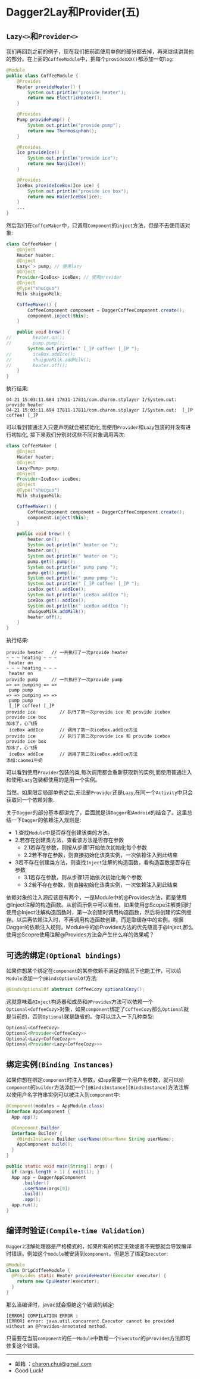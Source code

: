 Dagger2Lay和Provider(五)
===


`Lazy<>`和`Provider<>`
---

我们再回到之前的例子，现在我们把前面使用单例的部分都去掉，再来继续讲其他的部分。在上面的`CoffeeModule`中，把每个`provideXXX()`都添加一句`log`:   
```java
@Module
public class CoffeeModule {
    @Provides
    Heater provideHeater() {
        System.out.println("provide heater");
        return new ElectricHeater();
    }

    @Provides
    Pump providePump() {
        System.out.println("provide pump");
        return new Thermosiphon();
    }

    @Provides
    Ice provideIce() {
        System.out.println("provide ice");
        return new NanjiIce();
    }

    @Provides
    IceBox provideIceBox(Ice ice) {
        System.out.println("provide ice box");
        return new HaierIceBox(ice);
    }
    ...
}
```

然后我们在`CoffeeMaker`中，只调用`Component`的`inject`方法，但是不去使用该对象:   
```java
class CoffeeMaker {
    @Inject
    Heater heater;
    @Inject
    Lazy<`> pump; // 使用lazy
    @Inject
    Provider<IceBox> iceBox; // 使用provider
    @Inject
    @Type("shuiguo")
    Milk shuiguoMilk;

    CoffeeMaker() {
        CoffeeComponent component = DaggerCoffeeComponent.create();
        component.inject(this);
    }

    public void brew() {
//        heater.on();
//        pump.pump();
        System.out.println(" [_]P coffee! [_]P ");
//        iceBox.addIce();
//        shuiguoMilk.addMilk();
//        heater.off();
    }
}
```

执行结果:   
```
04-21 15:03:11.684 17811-17811/com.charon.stplayer I/System.out: provide heater
04-21 15:03:11.694 17811-17811/com.charon.stplayer I/System.out:  [_]P coffee! [_]P 
```
可以看到普通注入只要声明就会被初始化,而使用`Provider`和`Lazy`包装的并没有进行初始化, 接下来我们分别对这些不同对象调用两次:   
```java
class CoffeeMaker {
    @Inject
    Heater heater;
    @Inject
    Lazy<Pump> pump;
    @Inject
    Provider<IceBox> iceBox;
    @Inject
    @Type("shuiguo")
    Milk shuiguoMilk;

    CoffeeMaker() {
        CoffeeComponent component = DaggerCoffeeComponent.create();
        component.inject(this);
    }

    public void brew() {
        heater.on();
        System.out.println(" heater on ");
        heater.on();
        System.out.println(" heater on ");
        pump.get().pump();
        System.out.println(" pump pump ");
        pump.get().pump();
        System.out.println(" pump pump ");
        System.out.println(" [_]P coffee! [_]P ");
        iceBox.get().addIce();
        System.out.println(" iceBox addIce ");
        iceBox.get().addIce();
        System.out.println(" iceBox addIce ");
        shuiguoMilk.addMilk();
        heater.off();
    }
}
```

执行结果:    
```
provide heater   // 一共执行了一次provide heater
~ ~ ~ heating ~ ~ ~
 heater on 
~ ~ ~ heating ~ ~ ~
 heater on 
provide pump     // 一共执行了一次provide pump
=> => pumping => =>
 pump pump 
=> => pumping => =>
 pump pump 
 [_]P coffee! [_]P 
provide ice         // 执行了第一次provide ice 和 provide icebox
provide ice box
加冰了，心飞扬
 iceBox addIce      // 调用了第一次iceBox.addIce方法
provide ice         // 执行了第二次provide ice 和 provide icebox
provide ice box
加冰了，心飞扬
 iceBox addIce      // 调用了第二次iceBox.addIce方法
添加:caomei牛奶

```

可以看到使用`Provider`包装的类,每次调用都会重新获取新的实例,而使用普通注入和使用`Lazy`包装都使用的是用一个实例。   

当然，如果限定局部单例之后,无论是`Provider`还是`Lazy`,在同一个`Activity`中只会获取同一个依赖对象.


关于`Dagger`的部分基本都讲完了，后面就是讲`Dagger`和`Android`的结合了。这里总结一下`Dagger`的依赖注入规则是:     

- 1.查找`Module`中是否存在创建该类的方法。
- 2.若存在创建类方法，查看该方法是否存在参数
    - 2.1若存在参数，则按从步骤1开始依次初始化每个参数
    - 2.2若不存在参数，则直接初始化该类实例，一次依赖注入到此结束
- 3若不存在创建类方法，则查找`Inject`注解的构造函数，看构造函数是否存在参数
    - 3.1若存在参数，则从步骤1开始依次初始化每个参数
    - 3.2若不存在参数，则直接初始化该类实例，一次依赖注入到此结束

依赖对象的注入源应该是有两个，一是Module中的@Provides方法，而是使用@Inject注解的构造函数。从前面示例中可以看出，如果使用@Scope注解类同时使用@Inject注解构造函数时，第一次创建时调用构造函数，然后将创建的实例缓存。以后再依赖注入时，不再调用构造函数创建，而是取缓存中的实例。根据Dagger的依赖注入规则，Module中的@Provides方法的优先级高于@Inject,那么使用@Scopre使用注解@Provides方法会产生什么样的效果呢？


可选的绑定`(Optional bindings)`
---

如果你想某个绑定在`component`的某些依赖不满足的情况下也能工作，可以给`Module`添加一个`@BindsOptionalOf`方法:    
```java
@BindsOptionalOf abstract CoffeeCozy optionalCozy();
```
这就意味着`@Inject`构造器和成员和`@Provides`方法可以依赖一个`Optional<CoffeeCozy>`对象，如果`component`绑定了`CoffeeCozy`那么`Optional`就是当前的，否则`Optional`就是缺省的。你可以注入一下几种类型:   
```java
Optional<CoffeeCozy>
Optional<Provider<CoffeeCozy>>
Optional<Lazy<CoffeeCozy>>
Optional<Provider<Lazy<CoffeeCozy>>>
```



绑定实例`(Binding Instances)`
---

如果你想在绑定`component`时注入参数，如`app`需要一个用户名参数，就可以给`component`的`builder`方法添加一个`[@BindsInstance][BindsInstance]`方法注解以使用户名字符串实例可以被注入到`component`中:     
```java
@Component(modules = AppModule.class)
interface AppComponent {
  App app();

  @Component.Builder
  interface Builder {
    @BindsInstance Builder userName(@UserName String userName);
    AppComponent build();
  }
}

public static void main(String[] args) {
  if (args.length > 1) { exit(1); }
  App app = DaggerAppComponent
      .builder()
      .userName(args[0])
      .build()
      .app();
  app.run();
}
```

编译时验证`(Compile-time Validation)`
---

`Dagger2`注解处理器是严格模式的，如果所有的绑定无效或者不完整就会导致编译时错误。例如这个`module`被安装到`component`，但是忘了绑定`Executor`:   
```java
@Module
class DripCoffeeModule {
  @Provides static Heater provideHeater(Executor executor) {
    return new CpuHeater(executor);
  }
}
```
那么当编译时，javac就会拒绝这个错误的绑定:   
```
[ERROR] COMPILATION ERROR :
[ERROR] error: java.util.concurrent.Executor cannot be provided without an @Provides-annotated method.
```

只需要在当前`component`的任一`Module`中新增一个`Executor`的`@Provides`方法即可修复这个错误。























---

- 邮箱 ：charon.chui@gmail.com  
- Good Luck! 